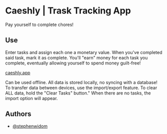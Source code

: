 
# Caeshly | Trask Tracking App

Pay yourself to complete chores!

## Use

Enter tasks and assign each one a monetary value. When you've completed said task, mark it as complete. You'll "earn" money for each task you complete, eventually allowing yourself to spend money guilt-free!

[caeshly.app](https://caeshly.app)

Can be used offline. All data is stored locally, no syncing with a database! To transfer data between devices, use the import/export feature. To clear ALL data, hold the "Clear Tasks" button." When there are no tasks, the import option will appear.

## Authors

- [@stephenwidom](https://www.github.com/stephenwidom)

